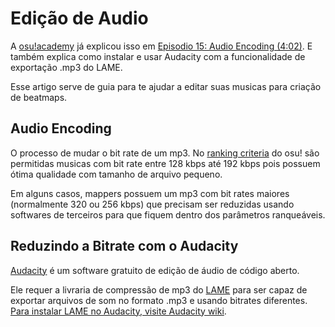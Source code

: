 Edição de Audio
================

A [osu!academy](/wiki/Announcements/osu!academy) já explicou isso em [Episodio 15: Audio Encoding (4:02)](http://www.youtube.com/watch?v=muu3HkG38kk). E também explica como instalar e usar Audacity com a funcionalidade de exportação .mp3 do LAME.

Esse artigo serve de guia para te ajudar a editar suas musicas para criação de beatmaps.

Audio Encoding
--------------

O processo de mudar o bit rate de um mp3. No [ranking criteria](/wiki/Ranking_Criteria) do osu! são permitidas musicas com bit rate entre 128 kbps até 192 kbps pois possuem ótima qualidade com tamanho de arquivo pequeno.

Em alguns casos, mappers possuem um mp3 com bit rates maiores (normalmente 320 ou 256 kbps) que precisam ser reduzidas usando softwares de terceiros para que fiquem dentro dos parâmetros ranqueáveis.

Reduzindo a Bitrate com o Audacity
----------------------------------

[Audacity](http://audacity.sourceforge.net/download/) é um software gratuito de edição de áudio de código aberto.

Ele requer a livraria de compressão de mp3 do [LAME](http://lame.sourceforge.net/) para ser capaz de exportar arquivos de som no formato .mp3 e usando bitrates diferentes. [Para instalar LAME no Audacity, visite Audacity wiki](http://wiki.audacityteam.org/index.php?title=Lame_Installation#Windows_Instructions).
